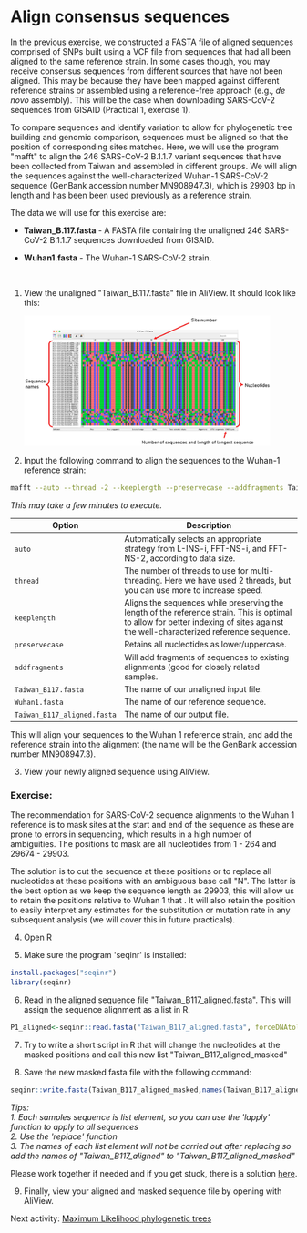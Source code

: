 # Align consensus sequences

In the previous exercise, we constructed a FASTA file of aligned sequences comprised of SNPs built using a VCF file from sequences that had all been aligned to the same reference strain. In some cases though, you may receive consensus sequences from different sources that have not been aligned. This may be because they have been mapped against different reference strains or assembled using a reference-free approach (e.g., _de novo_ assembly). This will be the case when downloading SARS-CoV-2 sequences from GISAID (Practical 1, exercise 1).

To compare sequences and identify variation to allow for phylogenetic tree building and genomic comparison, sequences must be aligned so that the position of corresponding sites matches. Here, we will use the program "mafft" to align the 246 SARS-CoV-2 B.1.1.7 variant sequences that have been collected from Taiwan and assembled in different groups. We will align the sequences against the well-characterized Wuhan-1 SARS-CoV-2 sequence (GenBank accession number MN908947.3), which is 29903 bp in length and has been been used previously as a reference strain.

The data we will use for this exercise are:

- **Taiwan_B.117.fasta** - A FASTA file containing the unaligned 246 SARS-CoV-2 B.1.1.7 sequences downloaded from GISAID.

- **Wuhan1.fasta** - The Wuhan-1 SARS-CoV-2 strain.

<br>

1. View the unaligned "Taiwan_B.117.fasta" file in AliView. It should look like this:

    <img src="Pictures/AliView.jpeg" alt="Description1" width="90%"/>

2. Input the following command to align the sequences to the Wuhan-1 reference strain:

```bash
mafft --auto --thread -2 --keeplength --preservecase --addfragments Taiwan_B.117.fasta Wuhan1.fasta > Taiwan_B117_aligned.fasta
```

_This may take a few minutes to execute._

| Option           | Description                                                                                                           |
|-------------------|-----------------------------------------------------------------------------------------------------------------------|
| `auto`            | Automatically selects an appropriate strategy from L-INS-i, FFT-NS-i, and FFT-NS-2, according to data size.             |
| `thread`          | The number of threads to use for multi-threading. Here we have used 2 threads, but you can use more to increase speed. |
| `keeplength`      | Aligns the sequences while preserving the length of the reference strain. This is optimal to allow for better indexing of sites against the well-characterized reference sequence.                                                                                                    |
| `preservecase`    | Retains all nucleotides as lower/uppercase.                                                                                                                 |
| `addfragments`    | Will add fragments of sequences to existing alignments (good for closely related samples.                                                                                                                |
| `Taiwan_B117.fasta`        | The name of our unaligned input file.                                                                                 |
| `Wuhan1.fasta`    | The name of our reference sequence.                                                                                   |
| `Taiwan_B117_aligned.fasta`| The name of our output file.                                                                                          |


This will align your sequences to the Wuhan 1 reference strain, and add the reference strain into the alignment (the name will be the GenBank accession number MN908947.3).

3. View your newly aligned sequence using AliView.


### Exercise:

The recommendation for SARS-CoV-2 sequence alignments to the Wuhan 1 reference is to mask sites at the start and end of the sequence as these are prone to errors in sequencing, which results in a high number of ambiguities. The positions to mask are all nucleotides from 1 - 264 and 29674 - 29903.

The solution is to cut the sequence at these positions or to replace all nucleotides at these positions with an ambiguous base call "N". The latter is the best option as we keep the sequence length as 29903, this will allow us to retain the positions relative to Wuhan 1 that . It will also retain the position to easily interpret any estimates for the substitution or mutation rate in any subsequent analysis (we will cover this in future practicals).

4. Open R

5. Make sure the program 'seqinr' is installed:

```R
install.packages("seqinr")
library(seqinr)
```

6. Read in the aligned sequence file "Taiwan_B117_aligned.fasta". This will assign the sequence alignment as a list in R.

```R
P1_aligned<-seqinr::read.fasta("Taiwan_B117_aligned.fasta", forceDNAtolower = F)
```

7. Try to write a short script in R that will change the nucleotides at the masked positions and call this new list "Taiwan_B117_aligned_masked"

8. Save the new masked fasta file with the following command:

```R
seqinr::write.fasta(Taiwan_B117_aligned_masked,names(Taiwan_B117_aligned_masked),"Taiwan_B117_aligned_masked.fasta",open = "w")
```  

_Tips:_ <br>
_1. Each samples sequence is list element, so you can use the 'lapply' function to apply to all sequences_ <br>
_2. Use the 'replace' function_ <br>
_3. The names of each list element will not be carried out after replacing so add the names of "Taiwan_B117_aligned" to "Taiwan_B117_aligned_masked"_ <br>

Please work together if needed and if you get stuck, there is a solution [here](mask_sites.md).


9. Finally, view your aligned and masked sequence file by opening with AliView.


Next activity: [Maximum Likelihood phylogenetic trees](ML_trees.md)

